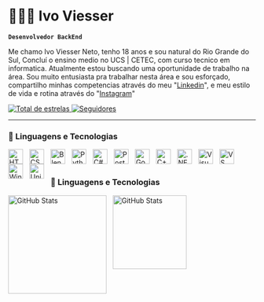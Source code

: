 # 👨🏼‍💻 Ivo Viesser
**`Desenvolvedor BackEnd`**

Me chamo Ivo Viesser Neto, tenho 18 anos e sou natural do Rio Grande do Sul, Concluí o ensino medio no UCS | CETEC, com curso tecnico em informatica. Atualmente estou buscando uma oportunidade de trabalho na área. Sou muito entusiasta pra trabalhar nesta área e sou esforçado, compartilho minhas competencias através do meu "[Linkedin](https://www.linkedin.com/in/ivo-viesser-9887b632b/)", e meu estilo de vida e rotina através do "[Instagram](https://www.instagram.com/ivo_viesser/)"

<p align="left">
    <a href="https://github.com/xivinho?tab=repositories&sort=stargazers">
        <img 
            alt="Total de estrelas" 
            title="Total de estrelas no github" 
            src="https://custom-icon-badges.demolab.com/github/stars/xivinho?color=55960c&style=for-the-badge&labelColor=E55B00&logo=star&label=estrelas"
        />
    </a>
    <a href="https://github.com/xivinho?tab=followers">
        <img 
            alt="Seguidores" 
            title="Me siga" 
            src="https://custom-icon-badges.demolab.com/github/followers/xivinho?color=236ad3&labelColor=1155ba&style=for-the-badge&logo=github&label=seguidores&logoColor=white"
        />
    </a>
</p>

---

### 📱 Linguagens e Tecnologias

<img 
    align="left" 
    alt="HTML"
    title="HTML" 
    width="30px" 
    style="padding-right: 10px;" 
    src="https://cdn.jsdelivr.net/gh/devicons/devicon@latest/icons/html5/html5-original.svg" 
/>

<img 
    align="left" 
    alt="CSS"
    title="CSS" 
    width="30px" 
    style="padding-right: 10px;" 
    src="https://cdn.jsdelivr.net/gh/devicons/devicon@latest/icons/css3/css3-original.svg" 
/>

<img 
    align="left" 
    alt="Blender"
    title="Blender" 
    width="30px" 
    style="padding-right: 10px;" 
    src="https://cdn.jsdelivr.net/gh/devicons/devicon@latest/icons/blender/blender-original.svg" 
/>

<img 
    align="left" 
    alt="Python"
    title="Python" 
    width="30px" 
    style="padding-right: 10px;" 
    src="https://cdn.jsdelivr.net/gh/devicons/devicon@latest/icons/python/python-original.svg" 
/>

<img 
    align="left" 
    alt="C#"
    title="C#" 
    width="30px" 
    style="padding-right: 10px;" 
    src="https://cdn.jsdelivr.net/gh/devicons/devicon@latest/icons/csharp/csharp-original.svg" 
/>   

<img 
    align="left" 
    alt="PostgreSQL"
    title="PostgreSQL" 
    width="30px" 
    style="padding-right: 10px;" 
    src="https://cdn.jsdelivr.net/gh/devicons/devicon@latest/icons/postgresql/postgresql-original.svg"
/>  

<img 
    align="left" 
    alt="Godot"
    title="Godot" 
    width="30px" 
    style="padding-right: 10px;" 
    src="https://cdn.jsdelivr.net/gh/devicons/devicon@latest/icons/godot/godot-original.svg" 
/>  

<img 
    align="left" 
    alt="C++"
    title="C++" 
    width="30px" 
    style="padding-right: 10px;" 
    src="https://cdn.jsdelivr.net/gh/devicons/devicon@latest/icons/cplusplus/cplusplus-original.svg" 
/>   

<img 
    align="left" 
    alt=".NETCORE"
    title=".NETCORE" 
    width="30px" 
    style="padding-right: 10px;" 
    src="https://cdn.jsdelivr.net/gh/devicons/devicon@latest/icons/dotnetcore/dotnetcore-original.svg" 
/> 
      
<img 
    align="left" 
    alt="Visual Studio"
    title="Visual Studio" 
    width="30px" 
    style="padding-right: 10px;" 
    src="https://cdn.jsdelivr.net/gh/devicons/devicon@latest/icons/visualstudio/visualstudio-original.svg" 
/>  

<img 
    align="left" 
    alt="VS Code"
    title="VS Code" 
    width="30px" 
    style="padding-right: 10px;" 
    src="https://cdn.jsdelivr.net/gh/devicons/devicon@latest/icons/vscode/vscode-original.svg" 
/>   

<img 
    align="left" 
    alt="Windows"
    title="Windows" 
    width="30px" 
    style="padding-right: 10px;" 
    src="https://cdn.jsdelivr.net/gh/devicons/devicon@latest/icons/windows8/windows8-original.svg" 
/> 

<img 
    align="left" 
    alt="Unity"
    title="Unity" 
    width="30px" 
    style="padding-right: 10px;" 
    src="https://cdn.jsdelivr.net/gh/devicons/devicon@latest/icons/unity/unity-original.svg" 
/>
<br/>
<br/>

### 📱 Linguagens e Tecnologias     

<p>
<img 
        align="left" 
        alt="GitHub Stats" 
        height="200" 
        style="padding-right: 10px;" 
        src="https://github-readme-stats.vercel.app/api?username=xivinho&show_icons=true&theme=tokyonight&include_all_commits=true&locale=pt-br" 
    />

<img 
        align="left" 
        alt="GitHub Stats" 
        height="150" 
        style="padding-right: 10px;" 
        src="https://github-readme-stats.vercel.app/api/top-langs/?username=xivinho&theme=tokyonight&custom_title=Tecnologias&langs_count=9" 
    />
</p>
